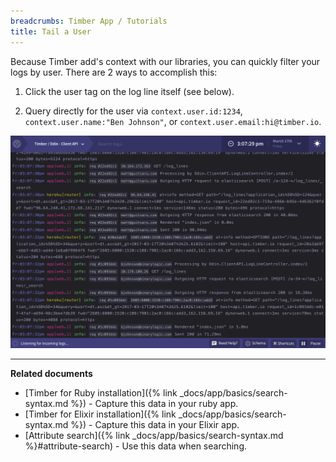 ```yaml
---
breadcrumbs: Timber App / Tutorials
title: Tail a User
---
```


Because Timber add's context with our libraries, you can quickly filter your logs by user.
There are 2 ways to accomplish this:

1. Click the user tag on the log line itself (see below).

2. Query directly for the user via `context.user.id:1234`, `context.user.name:"Ben Johnson"`,
   or `context.user.email:hi@timber.io`.

![Tail a user](/assets/img/docs/tail-a-user.gif)

---

**Related documents**

* [Timber for Ruby installation]({% link _docs/app/basics/search-syntax.md %}) - Capture this data in your ruby app.
* [Timber for Elixir installation]({% link _docs/app/basics/search-syntax.md %}) - Capture this data in your Elixir app.
* [Attribute search]({% link _docs/app/basics/search-syntax.md %}#attribute-search) - Use this data when searching.

